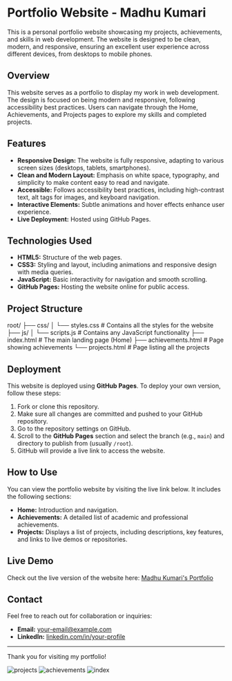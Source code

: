 # Portfolio Website - Madhu Kumari

This is a personal portfolio website showcasing my projects, achievements, and skills in web development. The website is designed to be clean, modern, and responsive, ensuring an excellent user experience across different devices, from desktops to mobile phones.



## Overview
This website serves as a portfolio to display my work in web development. The design is focused on being modern and responsive, following accessibility best practices. Users can navigate through the Home, Achievements, and Projects pages to explore my skills and completed projects.

## Features
- **Responsive Design:** The website is fully responsive, adapting to various screen sizes (desktops, tablets, smartphones).
- **Clean and Modern Layout:** Emphasis on white space, typography, and simplicity to make content easy to read and navigate.
- **Accessible:** Follows accessibility best practices, including high-contrast text, alt tags for images, and keyboard navigation.
- **Interactive Elements:** Subtle animations and hover effects enhance user experience.
- **Live Deployment:** Hosted using GitHub Pages.

## Technologies Used
- **HTML5:** Structure of the web pages.
- **CSS3:** Styling and layout, including animations and responsive design with media queries.
- **JavaScript:** Basic interactivity for navigation and smooth scrolling.
- **GitHub Pages:** Hosting the website online for public access.

## Project Structure
root/ ├── css/ │ └── styles.css # Contains all the styles for the website ├── js/ │ └── scripts.js # Contains any JavaScript functionality ├── index.html # The main landing page (Home) ├── achievements.html # Page showing achievements └── projects.html # Page listing all the projects

## Deployment
This website is deployed using **GitHub Pages**. To deploy your own version, follow these steps:
1. Fork or clone this repository.
2. Make sure all changes are committed and pushed to your GitHub repository.
3. Go to the repository settings on GitHub.
4. Scroll to the **GitHub Pages** section and select the branch (e.g., `main`) and directory to publish from (usually `/root`).
5. GitHub will provide a live link to access the website.

## How to Use
You can view the portfolio website by visiting the live link below. It includes the following sections:
- **Home:** Introduction and navigation.
- **Achievements:** A detailed list of academic and professional achievements.
- **Projects:** Displays a list of projects, including descriptions, key features, and links to live demos or repositories.

## Live Demo
Check out the live version of the website here: [Madhu Kumari's Portfolio](https://your-github-username.github.io/portfolio-repository)

## Contact
Feel free to reach out for collaboration or inquiries:
- **Email:** [your-email@example.com](mailto:madhukumari7202.com)
- **LinkedIn:** [linkedin.com/in/your-profile](https://www.linkedin.com/in/madhu-kumari-0999999910ap?utm_source=share&utm_campaign=share_via&utm_content=profile&utm_medium=android_app)

---

Thank you for visiting my portfolio!

![projects](https://github.com/user-attachments/assets/e8ba127b-8ff6-4697-b7ea-88fff8ca4bd8)
![achievements](https://github.com/user-attachments/assets/b322e02b-834f-4419-9221-49d10e076395)
![index](https://github.com/user-attachments/assets/3179463d-c75f-4020-83e6-7ff77f50c57f)
